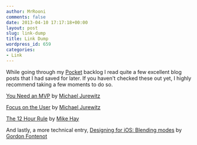 ```yaml
---
author: MrRooni
comments: false
date: 2013-04-10 17:17:18+00:00
layout: post
slug: link-dump
title: Link Dump
wordpress_id: 659
categories:
- Link
---
```


While going through my [Pocket](http://getpocket.com) backlog I read quite a few excellent blog posts that I had saved for later. If you haven't checked these out yet, I highly recommend taking a few moments to do so.

[You Need an MVP](http://jury.me/blog/2013/3/30/mvp) by [Michael Jurewitz](https://alpha.app.net/jury/)

[Focus on the User](http://jury.me/blog/2013/3/30/focus-on-the-user) by [Michael Jurewitz](https://alpha.app.net/jury/)

[The 12 Hour Rule](http://mhay68.tumblr.com/post/1453507877/the-12-hour-rule) by [Mike Hay](https://twitter.com/hay)

And lastly, a more technical entry, [Designing for iOS: Blending modes](http://robots.thoughtbot.com/post/46668544473/designing-for-ios-blending-modes) by [Gordon Fontenot](https://twitter.com/thoughtbot)
